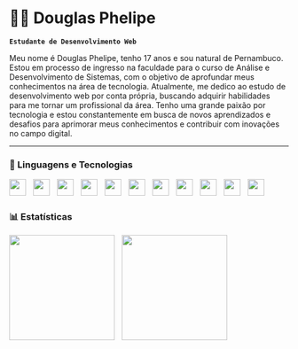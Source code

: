 # 👨‍💻 Douglas Phelipe

**`Estudante de Desenvolvimento Web`**

Meu nome é Douglas Phelipe, tenho 17 anos e sou natural de Pernambuco. Estou em processo de ingresso na faculdade para o curso de Análise e Desenvolvimento de Sistemas, com o objetivo de aprofundar meus conhecimentos na área de tecnologia. Atualmente, me dedico ao estudo de desenvolvimento web por conta própria, buscando adquirir habilidades para me tornar um profissional da área. Tenho uma grande paixão por tecnologia e estou constantemente em busca de novos aprendizados e desafios para aprimorar meus conhecimentos e contribuir com inovações no campo digital.

---

### 🤖 Linguagens e Tecnologias



<img 
align='left'
width='30px'
style='padding-right: 10px;'
src="https://cdn.jsdelivr.net/gh/devicons/devicon@latest/icons/html5/html5-original.svg" />


<img 
align='left'
width='30px'
style='padding-right: 10px;'
src="https://cdn.jsdelivr.net/gh/devicons/devicon@latest/icons/css3/css3-original.svg" />
          
<img 
align='left'
width='30px'
style='padding-right: 10px;'
src="https://cdn.jsdelivr.net/gh/devicons/devicon@latest/icons/sass/sass-original.svg" />

<img 
align='left'
width='30px'
style='padding-right: 10px;'
src="https://cdn.jsdelivr.net/gh/devicons/devicon@latest/icons/javascript/javascript-original.svg" />          

<img 
align='left'
width='30px'
style='padding-right: 10px;'
src="https://cdn.jsdelivr.net/gh/devicons/devicon@latest/icons/typescript/typescript-original.svg" />                  

<img 
align='left'
width='30px'
style='padding-right: 10px;'
src="https://cdn.jsdelivr.net/gh/devicons/devicon@latest/icons/react/react-original.svg" />

<img 
align='left'
width='30px'
style='padding-right: 10px;'
src="https://cdn.jsdelivr.net/gh/devicons/devicon@latest/icons/angular/angular-original.svg" />

<img
align='left' 
width='30px'
style='padding-right: 10px;'
src="https://cdn.jsdelivr.net/gh/devicons/devicon@latest/icons/nodejs/nodejs-plain-wordmark.svg" />
                                        

<img
align='left' 
width='30px'
style='padding-right: 10px;'
src="https://cdn.jsdelivr.net/gh/devicons/devicon@latest/icons/express/express-original.svg" />


<img
align='left' 
width='30px'
style='padding-right: 10px;'
src="https://cdn.jsdelivr.net/gh/devicons/devicon@latest/icons/mysql/mysql-original-wordmark.svg" />


<img
align='left' 
width='30px'
style='padding-right: 10px;'
src="https://cdn.jsdelivr.net/gh/devicons/devicon@latest/icons/git/git-original.svg" />

</br>
</br>

### 📊 Estatísticas

<img
align='left' 
height='190'
style='padding-right: 10px;'
src="https://github-readme-stats.vercel.app/api?username=douglaasph&show_icons=true&theme=tokyonight&include_all_commits=true&locale=pt-br"
/>

<img
align='left' 
height='190'
src="https://github-readme-stats.vercel.app/api/top-langs/?username=douglaasph&theme=tokyonight&layout=compact&custom_title=Tecnologias&langs_count=6"
/>          
